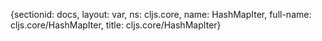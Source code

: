 {sectionid: docs, layout: var, ns: cljs.core, name: HashMapIter, full-name: cljs.core/HashMapIter,
  title: cljs.core/HashMapIter}
